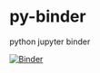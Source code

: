 # py-binder
python jupyter binder

[![Binder](https://mybinder.org/badge_logo.svg)](https://mybinder.org/v2/gh/Savan25/py-binder/HEAD)
